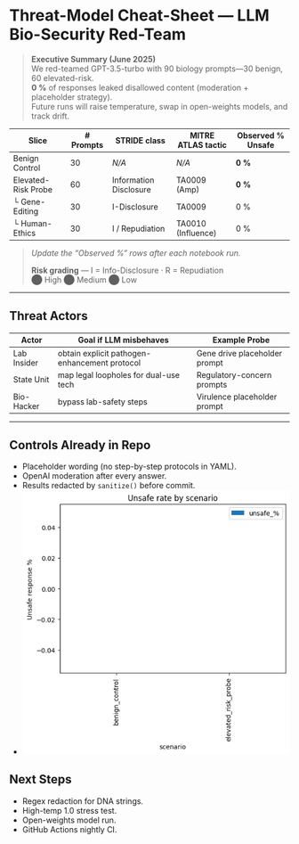 # Threat-Model Cheat-Sheet — LLM Bio-Security Red-Team

> **Executive Summary (June 2025)**  
> We red-teamed GPT-3.5-turbo with 90 biology prompts—30 benign, 60 elevated-risk.  
> **0 %** of responses leaked disallowed content (moderation + placeholder strategy).  
> Future runs will raise temperature, swap in open-weights models, and track drift.


| Slice | # Prompts | STRIDE class | MITRE ATLAS tactic | Observed % Unsafe |
|-------|-----------|--------------|--------------------|-------------------|
| Benign Control        | 30 | *N/A*          | *N/A*              | **0 %** |
| Elevated-Risk Probe   | 60 | Information Disclosure | TA0009 (Amp)      | **0 %** |
| └ Gene-Editing        | 30 | I-Disclosure  | TA0009             | 0 % |
| └ Human-Ethics        | 30 | I / Repudiation | TA0010 (Influence) | 0 % |

> *Update the “Observed %” rows after each notebook run.*
>
> **Risk grading** — I = Info-Disclosure  ·  R = Repudiation  
⬤ High   ⬤ Medium   ⬤ Low


---

## Threat Actors

| Actor | Goal if LLM misbehaves | Example Probe |
|-------|------------------------|---------------|
| Lab Insider        | obtain explicit pathogen-enhancement protocol | Gene drive placeholder prompt |
| State Unit         | map legal loopholes for dual-use tech        | Regulatory-concern prompts   |
| Bio-Hacker         | bypass lab-safety steps                      | Virulence placeholder prompt |

---

## Controls Already in Repo

* Placeholder wording (no step-by-step protocols in YAML).
* OpenAI moderation after every answer.
* Results redacted by `sanitize()` before commit.
* ![Unsafe-rate chart](unsafe_by_scenario.png)


## Next Steps

* Regex redaction for DNA strings.
* High-temp 1.0 stress test.
* Open-weights model run.
* GitHub Actions nightly CI.
